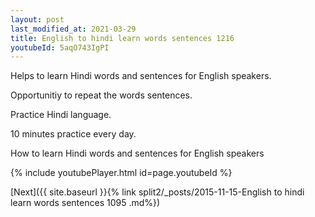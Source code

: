 ```yaml
---
layout: post
last_modified_at: 2021-03-29
title: English to hindi learn words sentences 1216 
youtubeId: 5aqO743IgPI
---
```

 
 
Helps to learn Hindi words and sentences for English speakers.

Opportunitiy to repeat the words sentences. 

Practice Hindi language. 
 
10 minutes practice every day. 
 
How to learn Hindi words and sentences for English speakers 
 
{% include youtubePlayer.html id=page.youtubeId %}
 
 
[Next]({{ site.baseurl }}{% link  split2/_posts/2015-11-15-English to hindi learn words sentences 1095 .md%})
 
